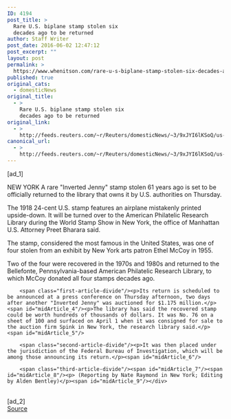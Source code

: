 ```yaml
---
ID: 4194
post_title: >
  Rare U.S. biplane stamp stolen six
  decades ago to be returned
author: Staff Writer
post_date: 2016-06-02 12:47:12
post_excerpt: ""
layout: post
permalink: >
  https://www.whenitson.com/rare-u-s-biplane-stamp-stolen-six-decades-ago-to-be-returned/
published: true
original_cats:
  - domesticNews
original_title:
  - >
    Rare U.S. biplane stamp stolen six
    decades ago to be returned
original_link:
  - >
    http://feeds.reuters.com/~r/Reuters/domesticNews/~3/9xJYI6lKSoQ/us-usa-stamp-idUSKCN0YO1GR
canonical_url:
  - >
    http://feeds.reuters.com/~r/Reuters/domesticNews/~3/9xJYI6lKSoQ/us-usa-stamp-idUSKCN0YO1GR
---
```

 [ad_1]
<br><div id="articleText">
<span id="midArticle_start"/>

<span class="focusParagraph" readability="3"><p><span class="articleLocation">NEW YORK</span> A rare "Inverted Jenny" stamp stolen 61 years ago is set to be officially returned to the library that owns it by U.S. authorities on Thursday.</p></span><span id="midArticle_0"/><p>The 1918 24-cent U.S. stamp features an airplane mistakenly printed upside-down. It will be turned over to the American Philatelic Research Library during the World Stamp Show in New York, the office of Manhattan U.S. Attorney Preet Bharara said.</p><span id="midArticle_1"/><p>The stamp, considered the most famous in the United States, was one of four stolen from an exhibit by New York arts patron Ethel McCoy in 1955.</p><span id="midArticle_2"/><p>Two of the four were recovered in the 1970s and 1980s and returned to the Bellefonte, Pennsylvania-based American Philatelic Research Library, to which McCoy donated all four stamps decades ago.</p><span id="midArticle_3"/>
        
        <span class="first-article-divide"/><p>Its return is scheduled to be announced at a press conference on Thursday afternoon, two days after another "Inverted Jenny" was auctioned for $1.175 million.</p><span id="midArticle_4"/><p>The library has said the recovered stamp could be worth hundreds of thousands of dollars. It was No. 76 on a sheet of 100 and surfaced on April 1 when it was consigned for sale to the auction firm Spink in New York, the research library said.</p><span id="midArticle_5"/>
        
        <span class="second-article-divide"/><p>It was then placed under the jurisdiction of the Federal Bureau of Investigation, which will be among those announcing its return.</p><span id="midArticle_6"/>
        
        <span class="third-article-divide"/><span id="midArticle_7"/><span id="midArticle_8"/><p> (Reporting by Nate Raymond in New York; Editing by Alden Bentley)</p><span id="midArticle_9"/></div>
<br>[ad_2]
<br><a href="http://feeds.reuters.com/~r/Reuters/domesticNews/~3/9xJYI6lKSoQ/us-usa-stamp-idUSKCN0YO1GR">Source </a>
